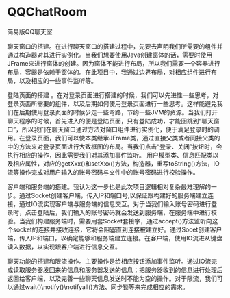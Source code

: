# QQChatRoom
简易版QQ聊天室

聊天窗口的搭建。在进行聊天窗口的搭建过程中，先要去声明我们所需要的组件并通过构造器对其进行实例化。当我们想要使用Java创建窗体的话，需要时使用JFrame来进行窗体的创建。因为窗体不能进行布局，所以我们需要一个容器进行布局，容器是依赖于窗体的。在此项目中，我通过边界布局，对相应组件进行布局，以及相应的一些事件监听等。

登陆页面的搭建 。在对登录页面进行搭建的时候，我们可以先进性一些思考，对登录页面所需要的组件，以及后期如何使用登录页面进行一些思考。这样能避免我们在后期使用登录页面的时候少走一些弯路，节约一些JVM的资源。当我们打开聊天程序的时候，首先进入的便是登陆页面，只有登陆成功，才能回跳到“聊天窗口”，所以我们在聊天窗口通过方法对窗口组件进行实例化，便于满足登录时的调用。在登录页面，我们可以使本类继承JFrame类，通过直接父类或者间接父类的中的方法来对登录页面进行大致框图的布局。当我们点击“登录、关闭”按钮时，会执行相应的操作，因此需要我们对其添加事件监听。
用户模型类、信息匹配类以及相应属性，对应的getXxx()和setXxx()方法，构造器，重写toString()方法，IO流等操作完成对用户输入的账号密码与文件中的账号密码进行校验操作。

客户端和服务端的搭建。我认为这一步也是此次项目逻辑相对复杂最难理解的一步。通过Socket创建客户端，传入IP和端口号,以保证跟构建好的服务端建立连接，通过IO流实现客户端与服务端的信息交互。对于当我们输入账号密码进行登录时，点击登陆后，我们输入的账号密码就会发送到服务端，在服务端中进行校验。当我们构建服务端时，需要用套Socket套接字，通过accept()方法监听向这个socket的连接并接收连接，它将会阻塞直到连接被建立好。通过Socet创建客户端，传入IP和端口，以确定能够和服务端建立连接。在客户端，使用IO流进从键盘读入数据，以实现跟客户端进行信息交互。

聊天功能的搭建和限流操作。主要操作是给相应按钮添加事件监听。通过IO流完成读取服务器发回来的信息和服务器发送的信息；把服务器收到的信息进行处理后返回给客户端，以及完善一些聊天信息发送时不能为空的操作。对于限流，我们可以通过wait()\notify()\notifyall()方法、同步锁等来完成相应的需求。
